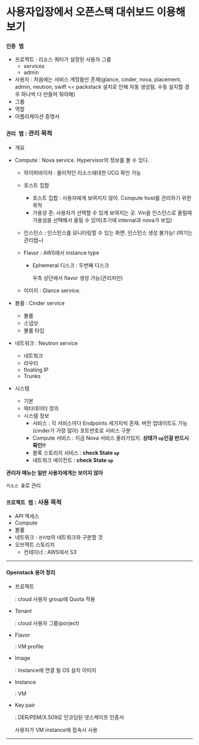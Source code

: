 # 사용자입장에서 오픈스택 대쉬보드 이용해보기

###  `인증 탭`

- 프로젝트 : 리소스 쿼터가 설정된 사용자 그룹
  - services
  - admin
- 사용자 : 처음에는 서비스 계정들만 존재(glance, cinder, nova, placement, admin, neutron, swift << packstack 설치로 인해 자동 생성됨. 수동 설치할 경우 하나씩 다 만들어 줘야해)
- 그룹
- 역할
- 어플리케이션 증명서



### `관리 탭` : 관리 목적

- 개요

- Compute : Nova service. Hypervisor의 정보를 볼 수 있다.

  - 하이퍼바이저 : 물리적인 리소스에대한 UCG 확인 가능

  - 호스트 집합 

    - 호스트 집합 : 사용자에게 보여지지 않아. Compute host를 관리하기 위한 목적
    - 가용성 존: 사용자가 선택할 수 있게 보여지는 곳. Vm을 인스턴스로 올릴때 가용성을 선택해서 올릴 수 있어(초기에 internal과 nova가 보임)

  - 인스턴스 : 인스턴스를 모니터링할 수 있는 화면. 인스턴스 생성 불가능! (여기는 관리탭~)

  - Flavor : AWS에서 instance type

    - Ephemeral 디스크 : 두번째 디스크

      우측 상단에서 flavor 생성 가능(관리자만)

  - 이미지 : Glance service. 

- 볼륨 : Cinder service

  - 볼륨
  - 스냅샷
  - 볼륨 타입

- 네트워크 : Neutron service

  - 네트워크
  - 라우터
  - floating IP
  - Trunks

- 시스템

  - 기본
  - 메타데이터 정의
  - 시스템 정보 
    - 서비스 : 각 서비스마다 Endpoints 세가지씩 존재. 버전 업데이트도 가능(cinder가 가장 많아) 포트번호로 서비스 구분
    - Compute 서비스 : 지금 Nova 서비스 올라가있지. **상태가 `up`인걸 반드시 확인!!**
    - 블록 스토리지 서비스 : **check State `up`**
    - 네트워크 에이전트 : **check State `up`**

**관리자 메뉴는 일반 사용자에게는 보이지 않아**

`리소스 풀`로 관리



### `프로젝트 탭` : 사용 목적

- API 액세스
- Compute
- 볼륨
- 네트워크 : `관리탭`의 네트워크와 구분할 것
- 오브젝트 스토리지 
  - 컨테이너 : AWS에서 S3



---

#### Openstack 용어 정리

- 프로젝트 

  : cloud 사용자 group에 Quota 적용

- Tenant

  : cloud 사용자 그룹(porject)

- Flavor

  : VM profile

- Image

  : Instance에 연결 될 OS 설치 이미지

- Instance

  : VM

- Key pair

  : DER/PEM/X.509로 인코딩된 넷스케이프 인증서

   사용자가 VM instance에 접속시 사용

---

